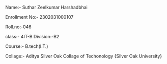 Name:- Suthar Zeelkumar Harshadbhai

Enrollment No:- 2302031000107

Roll.no:-046

class:- 4IT-B   Division:-B2

Course:- B.tech(I.T.)

Collage:- Aditya Silver Oak Collage of Techonology {Silver Oak University}
